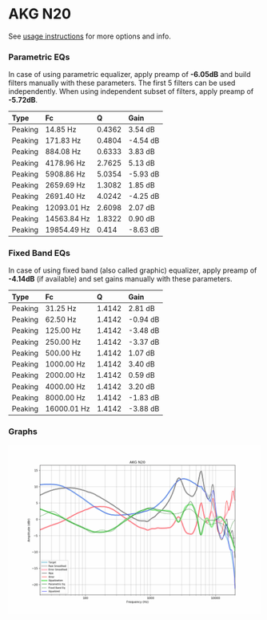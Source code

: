 # AKG N20
See [usage instructions](https://github.com/jaakkopasanen/AutoEq#usage) for more options and info.

### Parametric EQs
In case of using parametric equalizer, apply preamp of **-6.05dB** and build filters manually
with these parameters. The first 5 filters can be used independently.
When using independent subset of filters, apply preamp of **-5.72dB**.

| Type    | Fc          |      Q | Gain     |
|:--------|:------------|:-------|:---------|
| Peaking | 14.85 Hz    | 0.4362 | 3.54 dB  |
| Peaking | 171.83 Hz   | 0.4804 | -4.54 dB |
| Peaking | 884.08 Hz   | 0.6333 | 3.83 dB  |
| Peaking | 4178.96 Hz  | 2.7625 | 5.13 dB  |
| Peaking | 5908.86 Hz  | 5.0354 | -5.93 dB |
| Peaking | 2659.69 Hz  | 1.3082 | 1.85 dB  |
| Peaking | 2691.40 Hz  | 4.0242 | -4.25 dB |
| Peaking | 12093.01 Hz | 2.6098 | 2.07 dB  |
| Peaking | 14563.84 Hz | 1.8322 | 0.90 dB  |
| Peaking | 19854.49 Hz | 0.414  | -8.63 dB |

### Fixed Band EQs
In case of using fixed band (also called graphic) equalizer, apply preamp of **-4.14dB**
(if available) and set gains manually with these parameters.

| Type    | Fc          |      Q | Gain     |
|:--------|:------------|:-------|:---------|
| Peaking | 31.25 Hz    | 1.4142 | 2.81 dB  |
| Peaking | 62.50 Hz    | 1.4142 | -0.94 dB |
| Peaking | 125.00 Hz   | 1.4142 | -3.48 dB |
| Peaking | 250.00 Hz   | 1.4142 | -3.37 dB |
| Peaking | 500.00 Hz   | 1.4142 | 1.07 dB  |
| Peaking | 1000.00 Hz  | 1.4142 | 3.40 dB  |
| Peaking | 2000.00 Hz  | 1.4142 | 0.59 dB  |
| Peaking | 4000.00 Hz  | 1.4142 | 3.20 dB  |
| Peaking | 8000.00 Hz  | 1.4142 | -1.83 dB |
| Peaking | 16000.01 Hz | 1.4142 | -3.88 dB |

### Graphs
![](./AKG%20N20.png)
